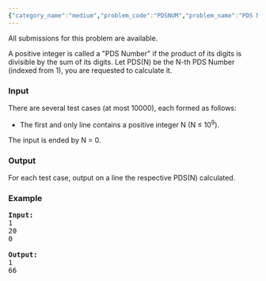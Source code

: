 ```yaml
---
{"category_name":"medium","problem_code":"PDSNUM","problem_name":"PDS Number","languages_supported":{"0":"ADA","1":"ASM","2":"BASH","3":"BF","4":"C","5":"C99 strict","6":"CAML","7":"CLOJ","8":"CLPS","9":"CPP 4.3.2","10":"CPP 4.9.2","11":"CPP14","12":"CS2","13":"D","14":"ERL","15":"FORT","16":"FS","17":"GO","18":"HASK","19":"ICK","20":"ICON","21":"JAVA","22":"JS","23":"LISP clisp","24":"LISP sbcl","25":"LUA","26":"NEM","27":"NICE","28":"NODEJS","29":"PAS fpc","30":"PAS gpc","31":"PERL","32":"PERL6","33":"PHP","34":"PIKE","35":"PRLG","36":"PYTH","37":"PYTH 3.4","38":"RUBY","39":"SCALA","40":"SCM guile","41":"SCM qobi","42":"ST","43":"TCL","44":"TEXT","45":"WSPC"},"max_timelimit":20,"source_sizelimit":50000,"problem_author":"anhdq","problem_tester":"laycurse","date_added":"23-08-2011","tags":{"0":"anhdq","1":"april12","2":"medium"},"editorial_url":"http://discuss.codechef.com/problems/PDSNUM","time":{"view_start_date":1334137623,"submit_start_date":1334137623,"visible_start_date":1334136600,"end_date":1735669800},"layout":"problem"}
---
```

<span class="solution-visible-txt">All submissions for this problem are available.</span><p>A positive integer is called a "PDS Number" if the product of its digits is divisible by the sum of its digits. Let PDS(N) be the N-th PDS Number (indexed from 1), you are requested to calculate it.
</p>

<h3>Input</h3>
<p>There are several test cases (at most 10000), each formed as follows:
<ul>
<li>The first and only line contains a positive integer N (N ≤  10<sup>9</sup>).</li>
</ul>
The input is ended by N = 0.
</p>

<h3>Output</h3>
<p>For each test case, output on a line the respective PDS(N) calculated.
</p>

<h3>Example</h3>

<pre>
<b>Input:</b>
1
20
0

<b>Output:</b>
1
66
</pre>